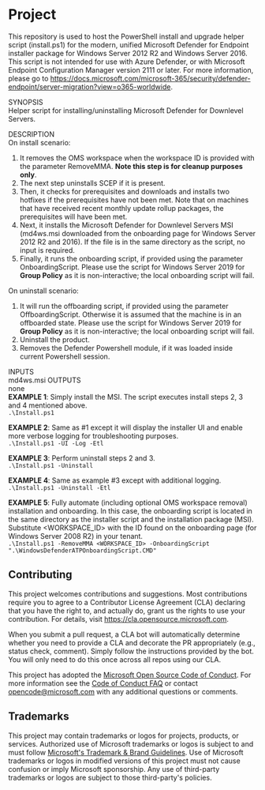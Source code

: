 # Project

This repository is used to host the PowerShell install and upgrade helper script (install.ps1) for the modern, unified Microsoft Defender for Endpoint installer package for Windows Server 2012 R2 and Windows Server 2016. This script is not intended for use with Azure Defender, or with Microsoft Endpoint Configuration Manager version 2111 or later. For more information, please go to https://docs.microsoft.com/microsoft-365/security/defender-endpoint/server-migration?view=o365-worldwide.

SYNOPSIS  
Helper script for installing/uninstalling Microsoft Defender for Downlevel Servers.

DESCRIPTION  
On install scenario:
1. It removes the OMS workspace when the workspace ID is provided with the parameter RemoveMMA. **Note this step is for cleanup purposes only**.
2. The next step uninstalls SCEP if it is present.
3. Then, it checks for prerequisites and downloads and installs two hotfixes if the prerequisites have not been met. Note that on machines that have received recent  monthly update rollup packages, the prerequisites will have been met.
4. Next, it installs the Microsoft Defender for Downlevel Servers MSI (md4ws.msi downloaded from the onboarding page for Windows Server 2012 R2 and 2016). If the file is in the same directory as the script, no input is required.
5. Finally, it runs the onboarding script, if provided using the parameter OnboardingScript. Please use the script for Windows Server 2019 for **Group Policy** as it is non-interactive; the local onboarding script will fail.

On uninstall scenario:
1. It will run the offboarding script, if provided using the parameter OffboardingScript. Otherwise it is assumed that the machine is in an offboarded state. Please use the script for Windows Server 2019 for **Group Policy** as it is non-interactive; the local onboarding script will fail.
2. Uninstall the product.
3. Removes the Defender Powershell module, if it was loaded inside current Powershell session.

INPUTS  
    md4ws.msi
OUTPUTS  
    none  
**EXAMPLE 1**: Simply install the MSI. The script executes install steps 2, 3 and 4 mentioned above.  
```.\Install.ps1```  

**EXAMPLE 2**: Same as #1 except it will display the installer UI and enable more verbose logging for troubleshooting purposes.  
```.\Install.ps1 -UI -Log -Etl```  

**EXAMPLE 3**: Perform uninstall steps 2 and 3.  
```.\Install.ps1 -Uninstall```   

**EXAMPLE 4**: Same as example #3 except with additional logging.  
```.\Install.ps1 -Uninstall -Etl```  

**EXAMPLE 5**: Fully automate (including optional OMS workspace removal) installation and onboarding. In this case, the onboarding script is located in the same directory as the installer script and the installation package (MSI). Substitute <WORKSPACE_ID> with the ID found on the onboarding page (for Windows Server 2008 R2) in your tenant.  
```.\Install.ps1 -RemoveMMA <WORKSPACE_ID> -OnboardingScript ".\WindowsDefenderATPOnboardingScript.CMD"```  

## Contributing

This project welcomes contributions and suggestions.  Most contributions require you to agree to a
Contributor License Agreement (CLA) declaring that you have the right to, and actually do, grant us
the rights to use your contribution. For details, visit https://cla.opensource.microsoft.com.

When you submit a pull request, a CLA bot will automatically determine whether you need to provide
a CLA and decorate the PR appropriately (e.g., status check, comment). Simply follow the instructions
provided by the bot. You will only need to do this once across all repos using our CLA.

This project has adopted the [Microsoft Open Source Code of Conduct](https://opensource.microsoft.com/codeofconduct/).
For more information see the [Code of Conduct FAQ](https://opensource.microsoft.com/codeofconduct/faq/) or
contact [opencode@microsoft.com](mailto:opencode@microsoft.com) with any additional questions or comments.

## Trademarks

This project may contain trademarks or logos for projects, products, or services. Authorized use of Microsoft 
trademarks or logos is subject to and must follow 
[Microsoft's Trademark & Brand Guidelines](https://www.microsoft.com/en-us/legal/intellectualproperty/trademarks/usage/general).
Use of Microsoft trademarks or logos in modified versions of this project must not cause confusion or imply Microsoft sponsorship.
Any use of third-party trademarks or logos are subject to those third-party's policies.
